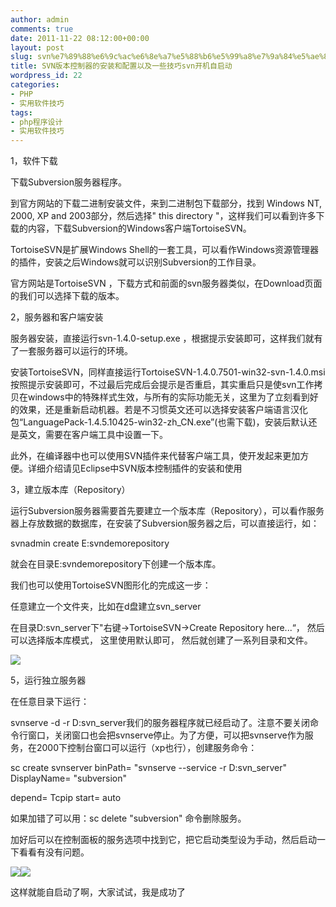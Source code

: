 ```yaml
---
author: admin
comments: true
date: 2011-11-22 08:12:00+00:00
layout: post
slug: svn%e7%89%88%e6%9c%ac%e6%8e%a7%e5%88%b6%e5%99%a8%e7%9a%84%e5%ae%89%e8%a3%85%e5%92%8c%e9%85%8d%e7%bd%ae%e4%bb%a5%e5%8f%8a%e4%b8%80%e4%ba%9b%e6%8a%80%e5%b7%a7svn%e5%bc%80%e6%9c%ba%e8%87%aa%e5%90%af
title: SVN版本控制器的安装和配置以及一些技巧svn开机自启动
wordpress_id: 22
categories:
- PHP
- 实用软件技巧
tags:
- php程序设计
- 实用软件技巧
---
```





1，软件下载  

下载Subversion服务器程序。  

  

到官方网站的下载二进制安装文件，来到二进制包下载部分，找到 Windows NT, 2000, XP and 2003部分，然后选择" this directory "，这样我们可以看到许多下载的内容，下载Subversion的Windows客户端TortoiseSVN。  

  

TortoiseSVN是扩展Windows Shell的一套工具，可以看作Windows资源管理器的插件，安装之后Windows就可以识别Subversion的工作目录。  

官方网站是TortoiseSVN ，下载方式和前面的svn服务器类似，在Download页面的我们可以选择下载的版本。




2，服务器和客户端安装  

  

服务器安装，直接运行svn-1.4.0-setup.exe ，根据提示安装即可，这样我们就有了一套服务器可以运行的环境。  

  

安装TortoiseSVN，同样直接运行TortoiseSVN-1.4.0.7501-win32-svn-1.4.0.msi按照提示安装即可，不过最后完成后会提示是否重启，其实重启只是使svn工作拷贝在windows中的特殊样式生效，与所有的实际功能无关，这里为了立刻看到好的效果，还是重新启动机器。若是不习惯英文还可以选择安装客户端语言汉化包“LanguagePack-1.4.5.10425-win32-zh_CN.exe”(也需下载)，安装后默认还是英文，需要在客户端工具中设置一下。  

  

此外，在编译器中也可以使用SVN插件来代替客户端工具，使开发起来更加方便。详细介绍请见Eclipse中SVN版本控制插件的安装和使用




3，建立版本库（Repository）  

  

运行Subversion服务器需要首先要建立一个版本库（Repository），可以看作服务器上存放数据的数据库，在安装了Subversion服务器之后，可以直接运行，如：  

  

svnadmin create E:svndemorepository  

  

就会在目录E:svndemorepository下创建一个版本库。  

  

我们也可以使用TortoiseSVN图形化的完成这一步：




任意建立一个文件夹，比如在d盘建立svn_server  

在目录D:svn_server下"右键->TortoiseSVN->Create Repository here...“， 然后可以选择版本库模式， 这里使用默认即可， 然后就创建了一系列目录和文件。




![](http://akmumu-wordpress.stor.sinaapp.com/wp-content/uploads/pic/0_1321949415KvC2.gif)




5，运行独立服务器  

  

在任意目录下运行：  

svnserve -d -r D:svn_server我们的服务器程序就已经启动了。注意不要关闭命令行窗口，关闭窗口也会把svnserve停止。为了方便，可以把svnserve作为服务，在2000下控制台窗口可以运行（xp也行），创建服务命令：  

  






sc create svnserver binPath= "svnserve --service -r D:svn_server" DisplayName= "subversion"





depend= Tcpip start= auto




如果加错了可以用：sc delete "subversion" 命令删除服务。  

加好后可以在控制面板的服务选项中找到它，把它启动类型设为手动，然后启动一下看看有没有问题。  

  

![](http://akmumu-wordpress.stor.sinaapp.com/wp-content/uploads/pic/0_1321949604uWss.gif)![](http://akmumu-wordpress.stor.sinaapp.com/wp-content/uploads/pic/0_1321949622z7I0.gif)




这样就能自启动了啊，大家试试，我是成功了  

  

  





